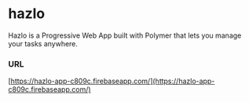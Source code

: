 # hazlo
Hazlo is a Progressive Web App built with Polymer that lets you manage your tasks anywhere.
### URL
[https://hazlo-app-c809c.firebaseapp.com/](https://hazlo-app-c809c.firebaseapp.com/)
